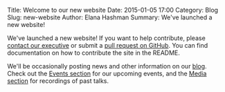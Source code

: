 Title: Welcome to our new website
Date: 2015-01-05 17:00
Category: Blog
Slug: new-website
Author: Elana Hashman
Summary: We've launched a new website!

We've launched a new website! If you want to help contribute, please [contact 
our executive](mailto:wics-ugrad@lists.uwaterloo.ca) or submit a [pull request 
on GitHub](https://github.com/wics-uw/website). You can find documentation on 
how to contribute the site in the README.

We'll be occasionally posting news and other information on our 
[blog](/category/blog.html). Check out the [Events 
section](/category/events.html) for our upcoming events, and the [Media 
section](/category/media.html) for recordings of past talks.
